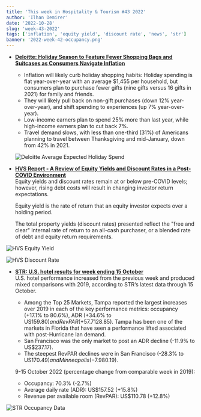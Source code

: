 ```yaml
---
title: 'This week in Hospitality & Tourism #43 2022'
author: 'Ilhan Demirer'
date: '2022-10-28'
slug: 'week-43-2022'
tags: ['inflation', 'equity yield', 'discount rate', 'news', 'str']
banner: '2022-week-42-occupancy.png'
---
```


- **[Deloitte: Holiday Season to Feature Fewer Shopping Bags and Suitcases as Consumers Navigate Inflation](https://www.hospitalitynet.org/news/4113106.html)**

  - Inflation will likely curb holiday shopping habits: Holiday spending is flat year-over-year with an average $1,455 per household, but consumers plan to purchase fewer gifts (nine gifts versus 16 gifts in 2021) for family and friends.
  - They will likely pull back on non-gift purchases (down 12% year-over-year), and shift spending to experiences (up 7% year-over-year).
  - Low-income earners plan to spend 25% more than last year, while high-income earners plan to cut back 7%.
  - Travel demand slows, with less than one-third (31%) of Americans planning to travel between Thanksgiving and mid-January, down from 42% in 2021.

  ![Deloitte Average Expected Holiday Spend](/images/blogimages/2022-week-43-average-expexted-holiday-spend.jpg)

- **[HVS Report - A Review of Equity Yields and Discount Rates in a Post-COVID Environment](https://www.hotelnewsresource.com/article123097.html)**  
  Equity yields and discount rates remain at or below pre-COVID levels; however, rising debt costs will result in changing investor return expectations.

  Equity yield is the rate of return that an equity investor expects over a holding period.

  The total property yields (discount rates) presented reflect the "free and clear" internal rate of return to an all-cash purchaser, or a blended rate of debt and equity return requirements.

![HVS Equity Yield](/images/blogimages/2022-week-42-equity-yields.png)

![HVS Discount Rate](/images/blogimages/2022-week-42-discount-rates.png)

- **[STR: U.S. hotel results for week ending 15 October](https://str.com/press-release/str-us-hotel-results-week-ending-15-october)**  
  U.S. hotel performance increased from the previous week and produced mixed comparisons with 2019, according to STR‘s latest data through 15 October.

  - Among the Top 25 Markets, Tampa reported the largest increases over 2019 in each of the key performance metrics: occupancy (+17.1% to 80.6%), ADR (+34.6% to US$159.80) and RevPAR (+57.7% to US$128.85). Tampa has been one of the markets in Florida that have seen a performance lifted associated with post-Hurricane Ian demand.
  - San Francisco was the only market to post an ADR decline (-11.9% to US$237.17).
  - The steepest RevPAR declines were in San Francisco (-28.3% to US$170.49) and Minneapolis (-7.9% to US$80.19).

  9-15 October 2022 (percentage change from comparable week in 2019):

  - Occupancy: 70.3% (-2.7%)
  - Average daily rate (ADR): US$157.52 (+15.8%)
  - Revenue per available room (RevPAR): US$110.78 (+12.8%)

![STR Occupancy Data](/images/blogimages/2022-week-42-occupancy.png)
